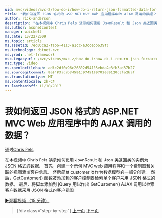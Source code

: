 ```yaml
---
uid: mvc/videos/mvc-2/how-do-i/how-do-i-return-json-formatted-data-for-an-ajax-call-in-an-aspnet-mvc-web-application
title: "我如何返回 JSON 格式的 ASP.NET MVC Web 应用程序中的 AJAX 调用的数据？ | Microsoft Docs"
author: rick-anderson
description: "在本视频中 Chris Pels 演示如何使用 JsonResult 和 Json 类返回类的实例为 JSON 格式的数据。 首先，示例 MVC web 应用程序..."
ms.author: aspnetcontent
manager: wpickett
ms.date: 10/22/2009
ms.topic: article
ms.assetid: 7ed06ca2-fab6-41a3-a1cc-a3ccebb639f6
ms.technology: dotnet-mvc
ms.prod: .net-framework
msc.legacyurl: /mvc/videos/mvc-2/how-do-i/how-do-i-return-json-formatted-data-for-an-ajax-call-in-an-aspnet-mvc-web-application
msc.type: video
ms.openlocfilehash: ad6c2df0496c26302d54103ebda7e3fb3ad37b27
ms.sourcegitcommit: 9a9483aceb34591c97451997036a9120c3fe2baf
ms.translationtype: MT
ms.contentlocale: zh-CN
ms.lasthandoff: 11/10/2017
---
```

<a name="how-do-i-return-json-formatted-data-for-an-ajax-call-in-an-aspnet-mvc-web-application"></a>我如何返回 JSON 格式的 ASP.NET MVC Web 应用程序中的 AJAX 调用的数据？
====================
通过[Chris Pels](https://twitter.com/chrispels)

在本视频中 Chris Pels 演示如何使用 JsonResult 和 Json 类返回类的实例为 JSON 格式的数据。 首先，创建一个示例 MVC web 应用程序和一个控制器和关联的视图添加客户信息。 然后简单 customer 类作为数据模型的一部分创建。 然后，GetCustomer() 函数被添加到的客户控制器检索单个客户采用 JSON 格式的数据。 最后，将脚本添加到 jQuery 用以作出 GetCustomer() AJAX 调用以检索客户数据采用 JSON 格式的客户视图

[&#9654;观看视频 （15 分钟）](https://channel9.msdn.com/Blogs/ASP-NET-Site-Videos/how-do-i-return-json-formatted-data-for-an-ajax-call-in-an-aspnet-mvc-web-application)

>[!div class="step-by-step"]
[上一页](aspnet-mvc-how-10-minute-technical-video-for-developers.md)
[下一页](how-do-i-work-with-data-in-aspnet-mvc-partial-views.md)
